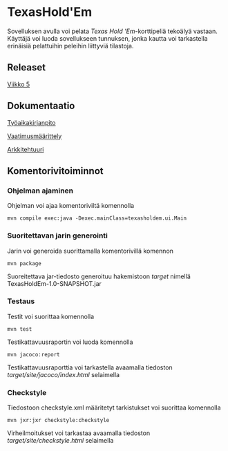 # TexasHold'Em

Sovelluksen avulla voi pelata *Texas Hold 'Em*-korttipeliä tekoälyä vastaan. Käyttäjä voi luoda sovellukseen tunnuksen, jonka kautta voi tarkastella erinäisiä pelattuihin peleihin liittyviä tilastoja.

## Releaset

[Viikko 5](https://github.com/josujosu/otm-harjoitustyo/releases/tag/viikko5)

## Dokumentaatio

[Työaikakirjanpito](https://github.com/josujosu/otm-harjoitustyo/blob/master/dokumentaatio/tyoaikakirjanpito.md)

[Vaatimusmäärittely](https://github.com/josujosu/otm-harjoitustyo/blob/master/dokumentaatio/vaatimusmaarittely.md)

[Arkkitehtuuri](https://github.com/josujosu/otm-harjoitustyo/blob/master/dokumentaatio/arkkitehtuuri.md)

## Komentorivitoiminnot

### Ohjelman ajaminen

Ohjelman voi ajaa komentoriviltä komennolla

    mvn compile exec:java -Dexec.mainClass=texasholdem.ui.Main
    
### Suoritettavan jarin generointi

Jarin voi generoida suorittamalla komentorivillä komennon

    mvn package
    
Suoreitettava jar-tiedosto generoituu hakemistoon *target* nimellä TexasHoldEm-1.0-SNAPSHOT.jar

### Testaus

Testit voi suorittaa komennolla

    mvn test

Testikattavuusraportin voi luoda komennolla

    mvn jacoco:report

Testikattavuusraporttia voi tarkastella avaamalla tiedoston *target/site/jacoco/index.html* selaimella

### Checkstyle

Tiedostoon checkstyle.xml määritetyt tarkistukset voi suorittaa komennolla

    mvn jxr:jxr checkstyle:checkstyle
    
Virheilmoitukset voi tarkastaa avaamalla tiedoston *target/site/checkstyle.html* selaimella

